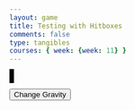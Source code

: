 ```yaml
---
layout: game
title: Testing with Hitboxes
comments: false
type: tangibles
courses: { week: {week: 11} }
---
```


<!-- Style of the Canvas -->
<style>
    #canvas {
        margin: 0;
        border: 4px solid black;
        background-image: url("{{site.baseurl}}/images/Game/background.jpg");
        background-size: cover;
    }
</style>


<canvas id='canvas'></canvas>


<script>
    let x = 0;
    let onPlatform = 0;
    // Create empty canvas
    let canvas = document.getElementById('canvas');
    let c = canvas.getContext('2d');
    // Set the canvas dimensions
    canvas.width = 800;
    canvas.height = 400;


    // Define gravity value
    let gravity = 1.5;


    // Define the Hitbox class
    class Hitbox {
        constructor() {
            // Initial position and velocity of the player
            this.position = {
                x: 325,
                y: 200
            };
            this.velocity = {
                x: 0,
                y: 0
            };
            // Dimensions of the Hitbox
            this.width = 100;
            this.height = 100;
        }
        // Method to draw the player on the canvas
        draw() {
        }
        // Method to update the Hitbox's position and velocity
        update() {
            this.draw();
            this.position.y += this.velocity.y;
            this.position.x += this.velocity.x;

            console.log('Player Position (x, y):', this.position.x, this.position.y);
            console.log('Player Velocity (x, y):', this.velocity.x, this.velocity.y);


            // Check for collisions with the platform
            if (this.position.y + this.height >= platform.position.y) {
                this.position.y = platform.position.y - this.height;
                this.velocity.y = 0; // Set vertical velocity to 0 when on the platform
                onPlatform = 1
            } else {
                onPlatform = 0
            }


            // Apply gravity only if not on the platform
            if (this.position.y + this.height + this.velocity.y <= canvas.height) {
                this.velocity.y += gravity;
            } else {
                this.velocity.y = 0;
            }
        }
    }


    class Platform {
        constructor(x, y, width, height) {
            this.position = {
                x: x,
                y: y
            };
            this.width = width;
            this.height = height;
        }


        draw() {
            c.fillStyle = 'white';
            c.fillRect(this.position.x, this.position.y, this.width, this.height);
        }
    }


    // Create a hitbox and platform object
    const hitbox = new Hitbox();
    const platform = new Platform(0, 380, 800, 20); // Adjust the position and dimensions as needed


    // Define keyboard keys and their states
    let keys = {
        right: {
            pressed: false
        },
        left: {
            pressed: false
        }
    };


    // Animation function to continuously update and render the canvas
    function animate() {
        requestAnimationFrame(animate);
        c.clearRect(0, 0, canvas.width, canvas.height);
        hitbox.update();
        platform.draw();


        if (keys.right.pressed) {
            hitbox.velocity.x = 10;
        } else if (keys.left.pressed) {
            hitbox.velocity.x = -10;
        } else {
            hitbox.velocity.x = 0;
        }


        if (hitbox.position.x + hitbox.width > 830) {
            hitbox.position.x = 0;
        } else if (hitbox.position.x + hitbox.width < -30) {
            hitbox.position.x = 800;
        } else if (hitbox.position.y + hitbox.width < -100) {
            hitbox.velocity.y += 5;
        }
    }
    animate();


    // HITBOX CONTROLS
    // Event listener for keydown events
    addEventListener('keydown', ({ keyCode }) => {
        switch (keyCode) {
            case 49:
                hitbox.position.y = 100;
                console.log("speed");
                break;
            case 65:
                console.log('left');
                keys.left.pressed = true;
                break;
            case 83:
                console.log('down');
                break;
            case 68:
                console.log('right');
                keys.right.pressed = true;
                break;
            case 87:
                if (hitbox.position.y === 350) {
                    hitbox.velocity.y -= 20;
                }
                break;
        }
    });


    // Event listener for keyup events
    addEventListener('keyup', ({ keyCode }) => {
        switch (keyCode) {
            case 49:
                hitbox.position.y = 0;
                console.log("speed");
                break;
            case 65:
            case 37:
                console.log('left');
                keys.left.pressed = false;
                break;
            case 83:
            case 38:
                console.log('down');
                break;
            case 68:
            case 39:
                console.log('right');
                keys.right.pressed = false;
                break;
            case 87:
            case 40:
                console.log('up');
                    if (hitbox.position.y === 350) {
                        hitbox.velocity.y = -20;
                    }
                break;
        }
    });


    // Function to switch gravity
    function switchGravity() {
        if (gravity === 1.5) {
            gravity = 0.75;
        } else if (gravity === 0.75) {
            gravity = 1.5;
        }
    }
</script>


<button class="gravity" onclick="switchGravity()">Change Gravity</button>
